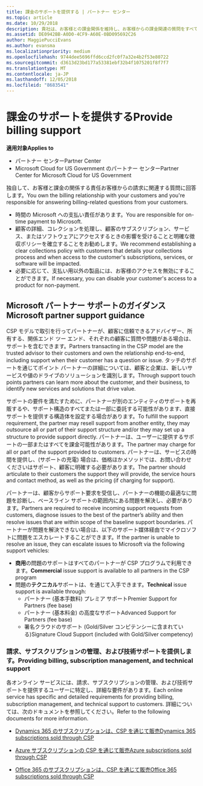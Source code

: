 ```yaml
---
title: 課金のサポートを提供する | パートナー センター
ms.topic: article
ms.date: 10/29/2018
description: 貴社は、お客様との課金関係を維持し、お客様からの課金関連の質問をすべてサポートします。
ms.assetid: DE0942BB-A0D0-4CF9-A60E-0BD095692C26
author: MaggiePucciEvans
ms.author: evansma
ms.localizationpriority: medium
ms.openlocfilehash: 9744dee5696ffd6ccd2fc0f7a32e4b2f53e80722
ms.sourcegitcommit: d3613d23bd177a53381ebf32b4f1075201f8f7f7
ms.translationtype: MT
ms.contentlocale: ja-JP
ms.lasthandoff: 12/05/2018
ms.locfileid: "8683541"
---
```

# <a name="provide-billing-support"></a><span data-ttu-id="ddaf6-103">課金のサポートを提供する</span><span class="sxs-lookup"><span data-stu-id="ddaf6-103">Provide billing support</span></span>

**<span data-ttu-id="ddaf6-104">適用対象</span><span class="sxs-lookup"><span data-stu-id="ddaf6-104">Applies to</span></span>**

-  <span data-ttu-id="ddaf6-105">パートナー センター</span><span class="sxs-lookup"><span data-stu-id="ddaf6-105">Partner Center</span></span>
-  <span data-ttu-id="ddaf6-106">Microsoft Cloud for US Government のパートナー センター</span><span class="sxs-lookup"><span data-stu-id="ddaf6-106">Partner Center for Microsoft Cloud for US Government</span></span>


<span data-ttu-id="ddaf6-107">独自して、お客様と課金の関係する責任お客様からの請求に関連する質問に回答します。</span><span class="sxs-lookup"><span data-stu-id="ddaf6-107">You own the billing relationship with your customers and you're responsible for answering billing-related questions from your customers.</span></span>

-   <span data-ttu-id="ddaf6-108">時間の Microsoft への支払い責任があります。</span><span class="sxs-lookup"><span data-stu-id="ddaf6-108">You are responsible for on-time payment to Microsoft.</span></span>
-   <span data-ttu-id="ddaf6-109">顧客の詳細、コレクションを処理し、顧客のサブスクリプション、サービス、またはソフトウェアにアクセスするときの影響を受けることと明確な徴収ポリシーを確立することをお勧めします。</span><span class="sxs-lookup"><span data-stu-id="ddaf6-109">We recommend establishing a clear collections policy with customers that details your collections process and when access to the customer's subscriptions, services, or software will be impacted.</span></span>
-   <span data-ttu-id="ddaf6-110">必要に応じて、支払い用以外の製品には、お客様のアクセスを無効にすることができます。</span><span class="sxs-lookup"><span data-stu-id="ddaf6-110">If necessary, you can disable your customer's access to a product for non-payment.</span></span>

## <a name="microsoft-partner-support-guidance"></a><span data-ttu-id="ddaf6-111">Microsoft パートナー サポートのガイダンス</span><span class="sxs-lookup"><span data-stu-id="ddaf6-111">Microsoft partner support guidance</span></span>

<span data-ttu-id="ddaf6-112">CSP モデルで取引を行ってパートナーが、顧客に信頼できるアドバイザー、所有する、関係エンド ツー エンド、それぞれの顧客に質問や問題がある場合は、サポートを含むできます。</span><span class="sxs-lookup"><span data-stu-id="ddaf6-112">Partners transacting in the CSP model are the trusted advisor to their customers and own the relationship end-to-end, including support when their customer has a question or issue.</span></span> <span data-ttu-id="ddaf6-113">タッチのサポートを通じてポイント パートナーの詳細については、顧客と企業は、新しいサービスや値のドライブのソリューションを識別します。</span><span class="sxs-lookup"><span data-stu-id="ddaf6-113">Through support touch points partners can learn more about the customer, and their business, to identify new services and solutions that drive value.</span></span>

<span data-ttu-id="ddaf6-114">サポートの要件を満たすために、パートナーが別のエンティティのサポートを再販するや、サポート構造のすべてまたは一部に委託する可能性があります、直接サポートを提供する構造体を設定する場合があります。</span><span class="sxs-lookup"><span data-stu-id="ddaf6-114">To fulfill the support requirement, the partner may resell support from another entity, they may outsource all or part of their support structure and/or they may set up a structure to provide support directly.</span></span>  <span data-ttu-id="ddaf6-115">パートナーは、ユーザーに提供するサポートの一部またはすべてを課金可能性があります。</span><span class="sxs-lookup"><span data-stu-id="ddaf6-115">The partner may charge for all or part of the support provided to customers.</span></span> <span data-ttu-id="ddaf6-116">パートナーは、サービスの時間を提供し、(サポートの充電) 場合は、価格ほかメソッドでは、お問い合わせくださいはサポート、顧客に明確する必要があります。</span><span class="sxs-lookup"><span data-stu-id="ddaf6-116">The partner should articulate to their customers the support they will provide, the service hours and contact method, as well as the pricing (if charging for support).</span></span> 

<span data-ttu-id="ddaf6-117">パートナーは、顧客からサポート要求を受信し、パートナーの機能の最適なに問題を診断し、ベースライン サポートの範囲内にある問題を解決し、必要があります。</span><span class="sxs-lookup"><span data-stu-id="ddaf6-117">Partners are required to receive incoming support requests from customers, diagnose issues to the best of the partner’s ability and then resolve issues that are within scope of the baseline support boundaries.</span></span> <span data-ttu-id="ddaf6-118">パートナーが問題を解決できない場合は、以下のサポート媒体経由でマイクロソフトに問題をエスカレートすることができます。</span><span class="sxs-lookup"><span data-stu-id="ddaf6-118">If the partner is unable to resolve an issue, they can escalate issues to Microsoft via the following support vehicles:</span></span>

- <span data-ttu-id="ddaf6-119">**商用**の問題のサポートはすべてのパートナーが CSP プログラムで利用できます。</span><span class="sxs-lookup"><span data-stu-id="ddaf6-119">**Commercial** issue support is available to all partners in the CSP program</span></span>
-   <span data-ttu-id="ddaf6-120">問題の**テクニカル**サポートは、を通じて入手できます。</span><span class="sxs-lookup"><span data-stu-id="ddaf6-120">**Technical** issue support is available through:</span></span>
    -   <span data-ttu-id="ddaf6-121">パートナー (基本手数料) プレミア サポート</span><span class="sxs-lookup"><span data-stu-id="ddaf6-121">Premier Support for Partners (fee base)</span></span>
    -   <span data-ttu-id="ddaf6-122">パートナー (基本料金) の高度なサポート</span><span class="sxs-lookup"><span data-stu-id="ddaf6-122">Advanced Support for Partners (fee base)</span></span>
    -   <span data-ttu-id="ddaf6-123">署名クラウドのサポート (Gold/Silver コンピテンシーに含まれている)</span><span class="sxs-lookup"><span data-stu-id="ddaf6-123">Signature Cloud Support (included with Gold/Silver competency)</span></span>

### <a name="providing-billing-subscription-management-and-technical-support"></a><span data-ttu-id="ddaf6-124">請求、サブスクリプションの管理、および技術サポートを提供します。</span><span class="sxs-lookup"><span data-stu-id="ddaf6-124">Providing billing, subscription management, and technical support</span></span> 

<span data-ttu-id="ddaf6-125">各オンライン サービスには、請求、サブスクリプションの管理、および技術サポートを提供するユーザーに特定し、詳細な要件があります。</span><span class="sxs-lookup"><span data-stu-id="ddaf6-125">Each online service has specific and detailed requirements for providing billing, subscription management, and technical support to customers.</span></span> <span data-ttu-id="ddaf6-126">詳細については、次のドキュメントを参照してください。</span><span class="sxs-lookup"><span data-stu-id="ddaf6-126">Refer to the following documents for more information.</span></span>

-   [<span data-ttu-id="ddaf6-127">Dynamics 365 のサブスクリプションは、CSP を通じて販売</span><span class="sxs-lookup"><span data-stu-id="ddaf6-127">Dynamics 365 subscriptions sold through CSP</span></span>](https://www.microsoftpartnercommunity.com/t5/CSP/Microsoft-Partner-Support-Guidance/m-p/5262#M30)

-   [<span data-ttu-id="ddaf6-128">Azure サブスクリプションの CSP を通じて販売</span><span class="sxs-lookup"><span data-stu-id="ddaf6-128">Azure subscriptions sold through CSP</span></span>](https://www.microsoftpartnercommunity.com/t5/CSP/Microsoft-Partner-Support-Guidance/m-p/5263#M31)

-   [<span data-ttu-id="ddaf6-129">Office 365 のサブスクリプションは、CSP を通じて販売</span><span class="sxs-lookup"><span data-stu-id="ddaf6-129">Office 365 subscriptions sold through CSP</span></span>](https://www.microsoftpartnercommunity.com/t5/CSP/Microsoft-Partner-Support-Guidance/m-p/5264#M32)
 

